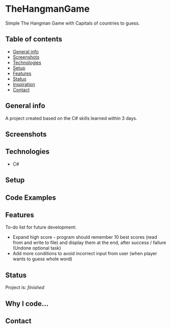 # TheHangmanGame
 Simple The Hangman Game with Capitals of countries to guess.
 

## Table of contents
* [General info](#general-info)
* [Screenshots](#screenshots)
* [Technologies](#technologies)
* [Setup](#setup)
* [Features](#features)
* [Status](#status)
* [Inspiration](#inspiration)
* [Contact](#contact)

## General info
A project created based on the C# skills learned within 3 days.

## Screenshots


## Technologies
* C#

## Setup


## Code Examples


## Features


To-do list for future development:
* Expand high score - program should remember 10 best scores (read
from and write to file) and display them at the end, after success / failure (Undone optional task)
* Add more conditions to avoid incorrect input from user (when player wants to guess whole word)

## Status
Project is: _finished_

## Why I code...


## Contact

